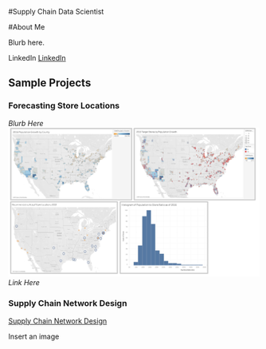 #Supply Chain Data Scientist 

#About Me

Blurb here. 

LinkedIn [LinkedIn](https://www.linkedin.com/in/cecilia-o-donnell/)

## Sample Projects

### Forecasting Store Locations
_Blurb Here_
![Tableau Data Viz](./assets/TableauMapsSmall.png)
*Link Here*

### Supply Chain Network Design
[Supply Chain Network Design](./_pages/supply_chain_network_design.md)

Insert an image
